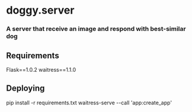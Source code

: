 # doggy.server
### A server that receive an image and respond with best-similar dog

## Requirements
Flask==1.0.2
waitress==1.1.0

## Deploying
pip install -r requirements.txt
waitress-serve --call 'app:create_app'
